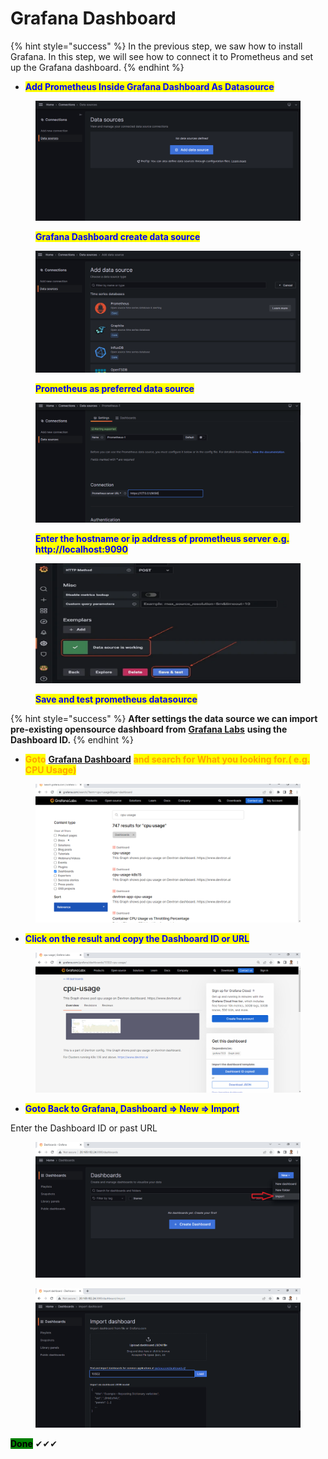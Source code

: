 # Grafana Dashboard





{% hint style="success" %}
In the previous step, we saw how to install Grafana. In this step, we will see how to connect it to Prometheus and set up the Grafana dashboard.
{% endhint %}

* <mark style="color:blue;">**Add Prometheus Inside Grafana Dashboard As Datasource**</mark>&#x20;

<figure><img src=".gitbook/assets/data so.png" alt=""><figcaption><p><mark style="color:blue;"><strong>Grafana Dashboard create data source</strong></mark></p></figcaption></figure>

<figure><img src=".gitbook/assets/data-pr.png" alt=""><figcaption><p><mark style="color:blue;"><strong>Prometheus as preferred data source</strong></mark></p></figcaption></figure>

<figure><img src=".gitbook/assets/dataa-pro-2.png" alt=""><figcaption><p><mark style="color:blue;"><strong>Enter the hostname or ip address of prometheus server e.g. http://localhost:9090</strong></mark></p></figcaption></figure>

<figure><img src=".gitbook/assets/test.png" alt=""><figcaption><p><mark style="color:blue;"><strong>Save and test prometheus datasource</strong></mark></p></figcaption></figure>





{% hint style="success" %}
**After settings the data source we can import pre-existing opensource dashboard from** [**Grafana Labs**](https://grafana.com/grafana/dashboards/) **using the Dashboard ID.**
{% endhint %}

* <mark style="color:orange;">**Goto**</mark> [**Grafana Dashboard**](https://grafana.com/grafana/dashboards/) <mark style="color:orange;">**and search for What you looking for.( e.g. CPU Usage)**</mark>



<figure><img src=".gitbook/assets/import-0.png" alt=""><figcaption></figcaption></figure>



* <mark style="color:blue;">**Click on the result and copy the Dashboard ID or URL**</mark>

<figure><img src=".gitbook/assets/cpu.png" alt=""><figcaption></figcaption></figure>

* <mark style="color:blue;">**Goto Back to Grafana, Dashboard => New => Import**</mark>

Enter the Dashboard ID or past URL

<figure><img src=".gitbook/assets/import.png" alt=""><figcaption></figcaption></figure>



<figure><img src=".gitbook/assets/import-2.png" alt=""><figcaption></figcaption></figure>



<mark style="background-color:green;">**Done**</mark> ✔✔✔
